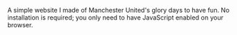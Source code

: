 A simple website I made of Manchester United's glory days to have fun.
No installation is required; you only need to have JavaScript enabled on your browser.
